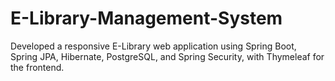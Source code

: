 # E-Library-Management-System
Developed a responsive E-Library web application using Spring Boot, Spring JPA, Hibernate, PostgreSQL, and Spring Security, with Thymeleaf for the frontend.
